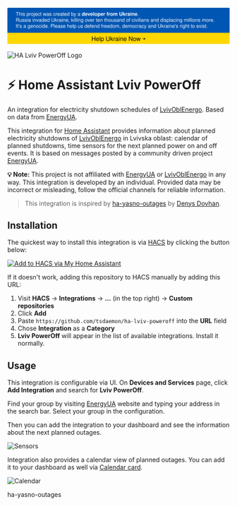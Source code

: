 [![SWUbanner](https://raw.githubusercontent.com/vshymanskyy/StandWithUkraine/main/banner-direct-single.svg)](https://stand-with-ukraine.pp.ua/)

![HA Lviv PowerOff Logo](https://github.com/tsdaemon/ha-lviv-poweroff/blob/827c15582bb64c70568f6f7b322e926feeaa2592/icons/icon.png?raw=true)

# ⚡️ Home Assistant Lviv PowerOff

An integration for electricity shutdown schedules of [LvivOblEnergo](lvivoblenergo). Based on data from [EnergyUA][energyua].

This integration for [Home Assistant][home-assistant] provides information about planned electricity shutdowns of [LvivOblEnergo](lvivoblenergo) in Lvivska oblast:
calendar of planned shutdowns, time sensors for the next planned power on and off events. It is based on messages posted by a community
driven project [EnergyUA][energyua].

**💡 Note:** This project is not affiliated with [EnergyUA][energyua] or [LvivOblEnergo](lvivoblenergo) in any way. This integration is developed by an individual.
Provided data may be incorrect or misleading, follow the official channels for reliable information.

> This integration is inspired by [ha-yasno-outages](https://github.com/denysdovhan/ha-yasno-outages) by [Denys Dovhan](https://github.com/denysdovhan).

## Installation

The quickest way to install this integration is via [HACS][hacs-url] by clicking the button below:

[![Add to HACS via My Home Assistant][hacs-install-image]][hasc-install-url]

If it doesn't work, adding this repository to HACS manually by adding this URL:

1. Visit **HACS** → **Integrations** → **...** (in the top right) → **Custom repositories**
1. Click **Add**
1. Paste `https://github.com/tsdaemon/ha-lviv-poweroff` into the **URL** field
1. Chose **Integration** as a **Category**
1. **Lviv PowerOff** will appear in the list of available integrations. Install it normally.

## Usage

This integration is configurable via UI. On **Devices and Services** page, click **Add Integration** and search for **Lviv PowerOff**.

Find your group by visiting [EnergyUA][energyua] website and typing your address in the search bar. Select your group in the configuration.

Then you can add the integration to your dashboard and see the information about the next planned outages.

![Sensors](https://github.com/tsdaemon/ha-lviv-poweroff/blob/827c15582bb64c70568f6f7b322e926feeaa2592/pics/example_sensor.png?raw=true)

Integration also provides a calendar view of planned outages. You can add it to your dashboard as well via [Calendar card][calendar-card].

![Calendar](https://github.com/tsdaemon/ha-lviv-poweroff/blob/827c15582bb64c70568f6f7b322e926feeaa2592/pics/example_calendar.png?raw=true)

<!-- References -->

[energyua]: https://lviv.energy-ua.info/
[lvivoblenergo]: https://loe.lviv.ua/
[home-assistant]: https://www.home-assistant.io/
[hacs-url]: https://github.com/hacs/integration
[hasc-install-url]: https://my.home-assistant.io/redirect/hacs_repository/?owner=tsdaemon&repository=ha-lviv-poweroff&category=integration
[hacs-install-image]: https://my.home-assistant.io/badges/hacs_repository.svg
[calendar-card]: https://www.home-assistant.io/dashboards/calendar/

ha-yasno-outages